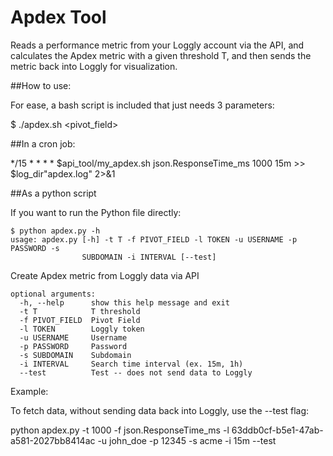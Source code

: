 Apdex Tool
==========

Reads a performance metric from your Loggly account via the API, and calculates the Apdex metric with a given threshold T,
and then sends the metric back into Loggly for visualization.

##How to use:

For ease, a bash script is included that just needs 3 parameters:

$ ./apdex.sh <pivot_field> <T> <time interval>

##In a cron job:

*/15 *  *  *  *  $api_tool/my_apdex.sh json.ResponseTime_ms 1000 15m >> $log_dir"apdex.log" 2>&1


##As a python script

If you want to run the Python file directly:

```
$ python apdex.py -h
usage: apdex.py [-h] -t T -f PIVOT_FIELD -l TOKEN -u USERNAME -p PASSWORD -s
                SUBDOMAIN -i INTERVAL [--test]
```

Create Apdex metric from Loggly data via API

```
optional arguments:
  -h, --help      show this help message and exit
  -t T            T threshold
  -f PIVOT_FIELD  Pivot Field
  -l TOKEN        Loggly token
  -u USERNAME     Username
  -p PASSWORD     Password
  -s SUBDOMAIN    Subdomain
  -i INTERVAL     Search time interval (ex. 15m, 1h)
  --test          Test -- does not send data to Loggly
```

Example:

To fetch data, without sending data back into Loggly, use the --test flag:

python apdex.py -t 1000 -f json.ResponseTime_ms -l 63ddb0cf-b5e1-47ab-a581-2027bb8414ac -u john_doe -p 12345 -s acme -i 15m --test


